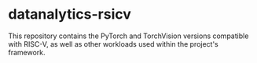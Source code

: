 # datanalytics-rsicv
This repository contains the PyTorch and TorchVision versions compatible with RISC-V, as well as other workloads used within the project's framework.
